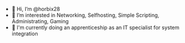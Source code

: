 - 👋 Hi, I’m @horbix28
- 👀 I’m interested in Networking, Selfhosting, Simple Scripting, Administrating, Gaming
- 🌱 I'm currently doing an apprenticeship as an IT specialist for system integration

<!---
horbix28/horbix28 is a ✨ special ✨ repository because its `README.md` (this file) appears on your GitHub profile.
You can click the Preview link to take a look at your changes.
--->
